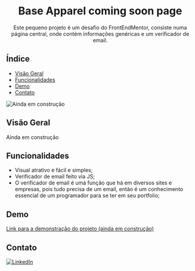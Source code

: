 <h1 align="center">Base Apparel coming soon page</h1>

<p align="center">Este pequeno projeto é um desafio do FrontEndMentor, consiste numa página central, onde contém informações genéricas e um verificador de email.</p>

## Índice

- [Visão Geral](#visão-geral)
- [Funcionalidades](#funcionalidades)
- [Demo](#demo)
- [Contato](#contato)

![Ainda em construção]()

## Visão Geral

Ainda em construção

## Funcionalidades

- Visual atrativo e fácil e simples;
- Verificador de email feito via JS;
- O verificador de email é umá função que há em diversos sites e empresas, pois tudo precisa de um email, então é um conhecimento essencial de um programador para se ter em seu portfolio;

## Demo

[Link para a demonstração do projeto (ainda em construção)]()

## Contato

[![LinkedIn](https://img.shields.io/badge/LinkedIn-0077B5?style=for-the-badge&logo=linkedin&logoColor=white)](https://www.linkedin.com/in/bruno-nogueira-de-queiroz-a9667a2a6/)